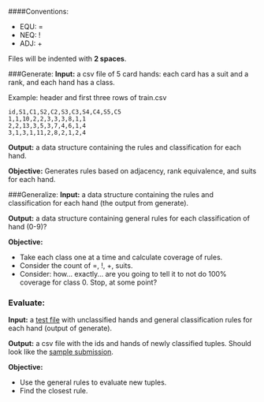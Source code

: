 ####Conventions:
* EQU: = 
* NEQ: !
* ADJ: +

Files will be indented with **2 spaces**.

###Generate:
**Input:** a csv file of 5 card hands: each card has a suit and a rank, and each hand has a class.

Example: header and first three rows of train.csv
```
id,S1,C1,S2,C2,S3,C3,S4,C4,S5,C5
1,1,10,2,2,3,3,3,8,1,1
2,2,13,3,5,3,7,4,6,1,4
3,1,3,1,11,2,8,2,1,2,4
```
**Output:** a data structure containing the rules and classification for each hand.

**Objective:**
Generates rules based on adjacency, rank equivalence, and suits for each hand.

###Generalize:
**Input:** a data structure containing the rules and classification for each hand (the output from generate).

**Output:** a data structure containing general rules for each classification of hand (0-9)?

**Objective:**
* Take each class one at a time and calculate coverage of rules.
* Consider the count of =, !, +, suits.
* Consider: how… exactly... are you going to tell it to not do 100% coverage for class 0. Stop, at some point?

### Evaluate:
**Input:** a [test file](https://raw.githubusercontent.com/jerath/pokerhands/master/test.csv) with unclassified hands and general classification rules for each hand (output of generate).

**Output:** a csv file with the ids and hands of newly classified tuples. Should look like the [sample submission](https://raw.githubusercontent.com/jerath/pokerhands/master/sampleSubmission.csv).

**Objective:**
* Use the general rules to evaluate new tuples.
* Find the closest rule.


